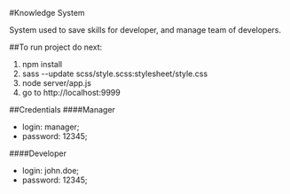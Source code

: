 #Knowledge System

System used to save skills for developer, and manage team of developers.
 
##To run project do next:
 1. npm install
 2. sass --update scss/style.scss:stylesheet/style.css
 3. node server/app.js
 4. go to http://localhost:9999
 
##Credentials
####Manager
 * login: manager;
 * password: 12345;
 
####Developer
  * login: john.doe;
  * password: 12345;
